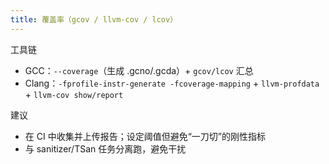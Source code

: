```yaml
---
title: 覆盖率（gcov / llvm-cov / lcov）
---
```


工具链
- GCC：`--coverage`（生成 .gcno/.gcda）+ `gcov/lcov` 汇总
- Clang：`-fprofile-instr-generate -fcoverage-mapping` + `llvm-profdata` + `llvm-cov show/report`

建议
- 在 CI 中收集并上传报告；设定阈值但避免“一刀切”的刚性指标
- 与 sanitizer/TSan 任务分离跑，避免干扰
